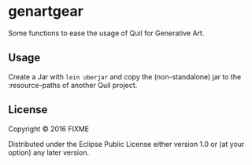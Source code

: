 # genartgear

Some functions to ease the usage of Quil for Generative Art.

## Usage

Create a Jar with `lein uberjar` and copy the (non-standalone) jar to the :resource-paths of another Quil project.

## License

Copyright © 2016 FIXME

Distributed under the Eclipse Public License either version 1.0 or (at
your option) any later version.
